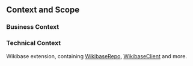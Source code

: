 ## Context and Scope

### Business Context

### Technical Context

Wikibase extension, containing [WikibaseRepo](./components/WikibaseRepo/README.md), [WikibaseClient](./components/WikibaseClient/README.md) and more.
